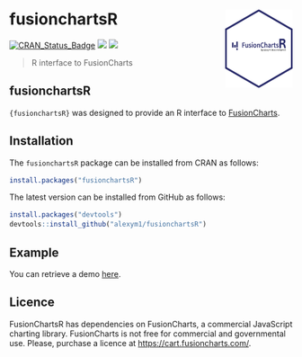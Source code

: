 
<!-- README.md is generated from README.Rmd. Please edit that file -->

# fusionchartsR <a href=#><img src='man/figures/logo.png' align="right" height="139" /></a>

[![CRAN_Status_Badge](https://www.r-pkg.org/badges/version/fusionchartsR)](https://cran.r-project.org/package=fusionchartsR)
[![](https://cranlogs.r-pkg.org/badges/fusionchartsR)](https://cran.r-project.org/package=fusionchartsR)
![](https://img.shields.io/badge/github%20version-1.1.1-green.svg) 

> R interface to FusionCharts

## fusionchartsR

`{fusionchartsR}` was designed to provide an R interface to
[FusionCharts](https://github.com/fusioncharts).

## Installation

The `fusionchartsR` package can be installed from CRAN as follows:

``` r
install.packages("fusionchartsR")
```

The latest version can be installed from GitHub as follows:

``` r
install.packages("devtools")
devtools::install_github("alexym1/fusionchartsR")
```

## Example

You can retrieve a demo
[here](https://udmy52-alex0yahiaoui0martinez.shinyapps.io/FusionShiny/).

## Licence

FusionChartsR has dependencies on FusionCharts, a commercial JavaScript
charting library. FusionCharts is not free for commercial and
governmental use. Please, purchase a licence at
<https://cart.fusioncharts.com/>.
